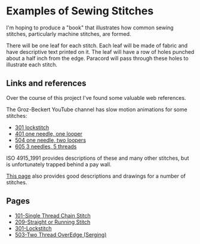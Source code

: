 # Examples of Sewing Stitches

I'm hoping to produce a "book" that illustrates how common sewing
stitches, particularly machine stitches, are formed.

There will be one leaf for each stitch.  Each leaf will be made of
fabric and have descriptive text printed on it.  The leaf will have a
row of holes punched about a half inch from the edge.  Paracord will
pass through these holes to illustrate each stitch.


## Links and references

Over the course of this project I've found some valuable web references.

The Groz-Beckert YouTube channel has slow motion animations for some
stitches:

- [301 lockstitch](https://www.youtube.com/watch?v=zk9h8ByMcvg)
- [401 one needle, one looper](https://www.youtube.com/watch?v=jEr_SNFMIqw)
- [504 one needle, two loopers](ttps://www.youtube.com/watch?v=KMrsT6jPR7s)
- [605 3 needles, 5 threads](https://www.youtube.com/watch?v=wH4mEIRzwOU)

ISO 4915_1991 provides descriptions of these and many other stitches,
but is unfortunately trapped behind a pay wall.

[This page](https://www.coats.com/en-us/info-hub/basic-stitch-types/)
also provides good descriptions and drawings for a number of stitches.


## Pages

<!-- BEGIN AUTOGENERATED Pages -->
- [101-Single Thread Chain Stitch](101-Single_Thread_Chain_Stitch.html)
- [209-Straight or Running Stitch](209-Straight_or_Running_Stitch.html)
- [301-Lockstitch](301-Lockstitch.html)
- [503-Two Thread OverEdge (Serging)](503-Two_Thread_OverEdge_(Serging).html)
<!-- END AUTOGENERATED Pages -->






